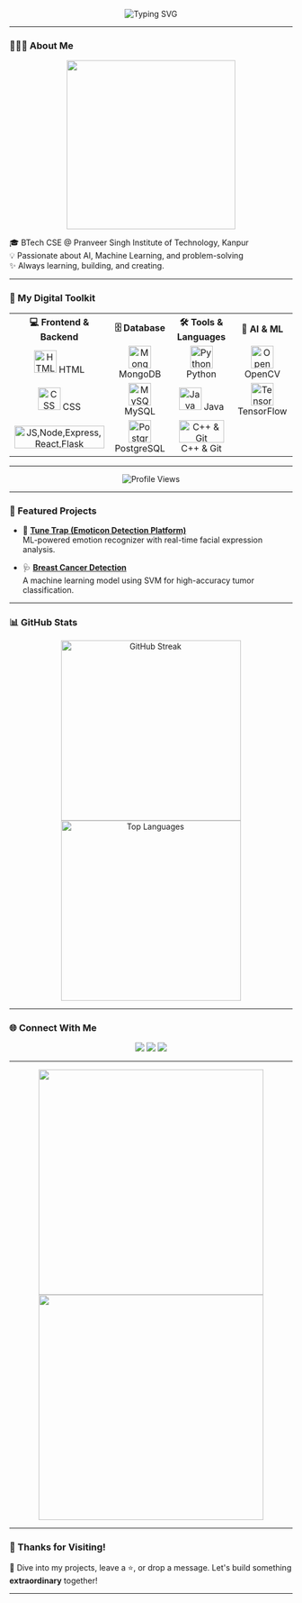 <!-- GitHub README by Ananya Seth -->

<p align="center">
  <img src="https://readme-typing-svg.herokuapp.com?font=Righteous&size=30&duration=4000&pause=1000&center=true&vCenter=true&width=700&height=100&lines=Hello!+People+👋;Good+to+see+you+✨🤝" alt="Typing SVG" />
</p>


---

### 👩🏻‍💻 About Me

<p align="center">
  <img src="https://github.com/rajput2107/rajput2107/blob/master/Assets/Developer.gif" width="300" />
</p>


🎓 BTech CSE @ Pranveer Singh Institute of Technology, Kanpur  
💡 Passionate about AI, Machine Learning, and problem-solving  
✨ Always learning, building, and creating.

---

### 💼 My Digital Toolkit

<table align="center">
  <tr align="center">
    <th>💻 Frontend & Backend</th>
    <th>🗄️ Database</th>
    <th>🛠️ Tools & Languages</th>
    <th>🤖 AI & ML</th>
  </tr>
  <tr align="center">
    <td><img src="https://skillicons.dev/icons?i=html" alt="HTML" width="40" height="40" /> HTML</td>
    <td><img src="https://skillicons.dev/icons?i=mongodb" alt="MongoDB" width="40" height="40" /> MongoDB</td>
    <td><img src="https://skillicons.dev/icons?i=python" alt="Python" width="40" height="40" /> Python</td>
    <td><img src="https://skillicons.dev/icons?i=opencv" alt="OpenCV" width="40" height="40" /> OpenCV</td>
  </tr>
  <tr align="center">
    <td><img src="https://skillicons.dev/icons?i=css" alt="CSS" width="40" height="40" /> CSS</td>
    <td><img src="https://skillicons.dev/icons?i=mysql" alt="MySQL" width="40" height="40" /> MySQL</td>
    <td><img src="https://skillicons.dev/icons?i=java" alt="Java" width="40" height="40" /> Java</td>
    <td><img src="https://skillicons.dev/icons?i=tensorflow" alt="TensorFlow" width="40" height="40" /> TensorFlow</td>
  </tr>
  <tr align="center">
    <td><img src="https://skillicons.dev/icons?i=javascript,nodejs,express,react,flask" alt="JS,Node,Express,React,Flask" width="160" height="40" /></td>
    <td><img src="https://skillicons.dev/icons?i=postgresql" alt="PostgreSQL" width="40" height="40" /> PostgreSQL</td>
    <td><img src="https://skillicons.dev/icons?i=cpp,git" alt="C++ & Git" width="80" height="40" /> C++ & Git</td>
    <td></td>
  </tr>
</table>


---

<p align="center">
  <img src="https://komarev.com/ghpvc/?username=29ananyaseth&label=Total%20Profile%20Views&color=brightgreen&style=flat" alt="Profile Views" />
</p>

---

### 🌟 Featured Projects

- 🎨 [**Tune Trap (Emoticon Detection Platform)**](https://github.com/29ananyaseth/TuneTrap-Emotion-Detection-Platform-)  
  ML-powered emotion recognizer with real-time facial expression analysis.

- 🩺 [**Breast Cancer Detection**](https://github.com/29ananyaseth/Breast-Cancer-Prediction)  
  A machine learning model using SVM for high-accuracy tumor classification.

---

### 📊 GitHub Stats

<p align="center">
  <img src="https://github-readme-streak-stats.herokuapp.com?user=29ananyaseth&theme=radical&hide_border=true" alt="GitHub Streak" width="320" />
<!--   <img src="https://github-readme-stats.vercel.app/api?username=29ananyaseth&show_icons=true&theme=radical&hide_border=true" alt="GitHub Stats" width="420" /> -->
  <img src="https://github-readme-stats.vercel.app/api/top-langs/?username=29ananyaseth&layout=compact&theme=radical&hide_border=true" alt="Top Languages" width="320" />
</p>




---

### 🌐 Connect With Me

<p align="center">
  <a href="https://linkedin.com/in/ananya-seth-674027265/"><img src="https://img.shields.io/badge/LinkedIn-blue?style=for-the-badge&logo=linkedin" /></a>
  <a href="https://leetcode.com/as_29"><img src="https://img.shields.io/badge/LeetCode-FFA116?style=for-the-badge&logo=LeetCode&logoColor=white" /></a>
  <a href="mailto:ananyase29@gmail.com"><img src="https://img.shields.io/badge/Gmail-red?style=for-the-badge&logo=gmail&logoColor=white" /></a>
</p>

--- 



<p align="center">
  <img src="https://media.giphy.com/media/L1R1tvI9svkIWwpVYr/giphy.gif" width="400"/>
  <img src="https://media.giphy.com/media/26tn33aiTi1jkl6H6/giphy.gif" width="400"/>
</p>



---

### 🙌 Thanks for Visiting!

💬 Dive into my projects, leave a ⭐, or drop a message. Let's build something **extraordinary** together!

---

